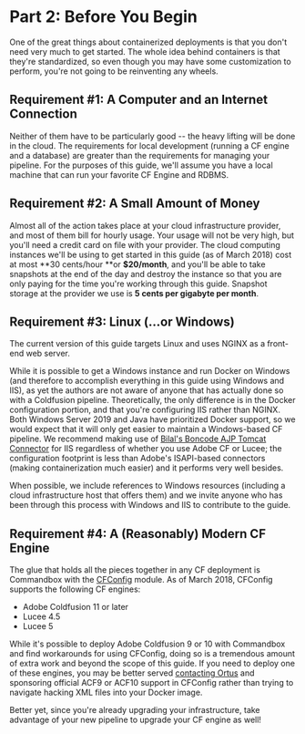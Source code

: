 # Part 2: Before You Begin

One of the great things about containerized deployments is that you don't need very much to get started. The whole idea behind containers is that they're standardized, so even though you may have some customization to perform, you're not going to be reinventing any wheels.

## Requirement \#1: A Computer and an Internet Connection

Neither of them have to be particularly good -- the heavy lifting will be done in the cloud. The requirements for local development \(running a CF engine and a database\) are greater than the requirements for managing your pipeline. For the purposes of this guide, we'll assume you have a local machine that can run your favorite CF Engine and RDBMS.

## Requirement \#2: A Small Amount of Money

Almost all of the action takes place at your cloud infrastructure provider, and most of them bill for hourly usage. Your usage will not be very high, but you'll need a credit card on file with your provider. The cloud computing instances we'll be using to get started in this guide \(as of March 2018\) cost at most **30 cents/hour **or **$20/month**, and you'll be able to take snapshots at the end of the day and destroy the instance so that you are only paying for the time you're working through this guide. Snapshot storage at the provider we use is **5 cents per gigabyte per month**.

## Requirement \#3: Linux \(...or Windows\)

The current version of this guide targets Linux and uses NGINX as a front-end web server.

While it is possible to get a Windows instance and run Docker on Windows \(and therefore to accomplish everything in this guide using Windows and IIS\), as yet the authors are not aware of anyone that has actually done so with a Coldfusion pipeline. Theoretically, the only difference is in the Docker configuration portion, and that you're configuring IIS rather than NGINX. Both Windows Server 2019 and Java have prioritized Docker support, so we would expect that it will only get easier to maintain a Windows-based CF pipeline. We recommend making use of [Bilal's Boncode AJP Tomcat Connector](http://boncode.net/connector/webdocs/Tomcat_Connector.htm) for IIS regardless of whether you use Adobe CF or Lucee; the configuration footprint is less than Adobe's ISAPI-based connectors \(making containerization much easier\) and it performs very well besides.

When possible, we include references to Windows resources \(including a cloud infrastructure host that offers them\) and we invite anyone who has been through this process with Windows and IIS to contribute to the guide.

## Requirement \#4: A \(Reasonably\) Modern CF Engine

The glue that holds all the pieces together in any CF deployment is Commandbox with the [CFConfig](https://www.forgebox.io/view/commandbox-cfconfig) module. As of March 2018, CFConfig supports the following CF engines:

* Adobe Coldfusion 11 or later
* Lucee 4.5
* Lucee 5

While it's possible to deploy Adobe Coldfusion 9 or 10 with Commandbox and find workarounds for using CFConfig, doing so is a tremendous amount of extra work and beyond the scope of this guide. If you need to deploy one of these engines, you may be better served [contacting Ortus](https://www.ortussolutions.com/#contact) and sponsoring official ACF9 or ACF10 support in CFConfig rather than trying to navigate hacking XML files into your Docker image.

Better yet, since you're already upgrading your infrastructure, take advantage of your new pipeline to upgrade your CF engine as well!

